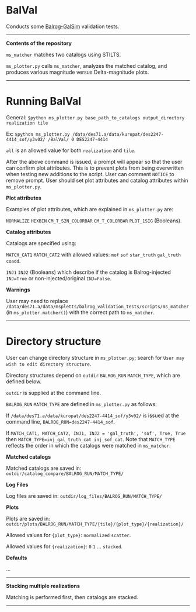 # BalVal

Conducts some [Balrog-GalSim](https://github.com/sweverett/Balrog-GalSim) validation tests.

___
**Contents of the repository**

`ms_matcher` matches two catalogs using STILTS.

`ms_plotter.py` calls `ms_matcher`, analyzes the matched catalog, and produces various magnitude versus Delta-magnitude plots.

___

# Running BalVal

General: `$python ms_plotter.py base_path_to_catalogs output_directory realization tile`

Ex: `$python ms_plotter.py /data/des71.a/data/kuropat/des2247-4414_sof/y3v02/ /BalVal/ 0 DES2247-4414`

`all` is an allowed value for both `realization` and `tile`.

After the above command is issued, a prompt will appear so that the user can confirm plot attributes. This is to prevent plots from being overwritten when testing new additions to the script. User can comment `NOTICE` to remove prompt. User should set plot attributes and catalog attributes within `ms_plotter.py`.

**Plot attributes**

Examples of plot attributes, which are explained in `ms_plotter.py` are:

`NORMALIZE` `HEXBIN` `CM_T_S2N_COLORBAR` `CM_T_COLORBAR`  `PLOT_1SIG` (Booleans).


**Catalog attributes**

Catalogs are specified using:

`MATCH_CAT1` `MATCH_CAT2` with allowed values: `mof` `sof` `star_truth` `gal_truth` `coadd`.

`INJ1` `INJ2` (Booleans) which describe if the catalog is Balrog-injected `INJ=True` or non-injected/original `INJ=False`.

**Warnings**

User may need to replace `/data/des71.a/data/mspletts/balrog_validation_tests/scripts/ms_matcher` (in `ms_plotter.matcher()`) with the correct path to `ms_matcher`.

---

# Directory structure

User can change directory structure in `ms_plotter.py`; search for `User may wish to edit directory structure`. 

Directory structures depend on `outdir` `BALROG_RUN` `MATCH_TYPE`, which are defined below.

`outdir` is supplied at the command line.

`BALROG_RUN` `MATCH_TYPE` are defined in `ms_plotter.py` as follows:

If `/data/des71.a/data/kuropat/des2247-4414_sof/y3v02/` is issued at the command line, `BALROG_RUN=des2247-4414_sof`.

If `MATCH_CAT1, MATCH_CAT2, INJ1, INJ2 = 'gal_truth', 'sof', True, True` then `MATCH_TYPE=inj_gal_truth_cat_inj_sof_cat`. Note that `MATCH_TYPE` reflects the order in which the catalogs were matched in `ms_matcher`.

**Matched catalogs**

Matched catalogs are saved in: `outdir/catalog_compare/BALROG_RUN/MATCH_TYPE/`


**Log Files**

Log files are saved in: `outdir/log_files/BALROG_RUN/MATCH_TYPE/`


**Plots**

Plots are saved in: `outdir/plots/BALROG_RUN/MATCH_TYPE/{tile}/{plot_type}/{realization}/`

Allowed values for `{plot_type}`: `normalized` `scatter`.

Allowed values for `{realization}`: `0` `1` ... `stacked`.


**Defaults**

...

___

**Stacking multiple realizations**

Matching is performed first, then catalogs are stacked.

___


